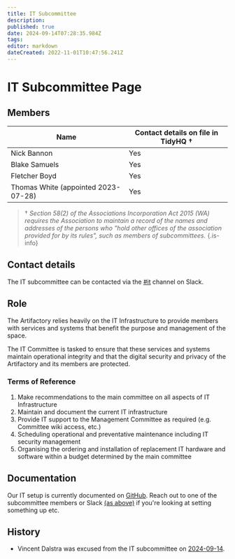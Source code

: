 ```yaml
---
title: IT Subcommittee
description: 
published: true
date: 2024-09-14T07:28:35.984Z
tags: 
editor: markdown
dateCreated: 2022-11-01T10:47:56.241Z
---
```


# IT Subcommittee Page

## Members

| Name                                         | Contact details on file in TidyHQ † |
| -------------------------------------------- | ----------------------------------- |
| Nick Bannon                                  | Yes                                 |
| Blake Samuels                                | Yes                                 |
| Fletcher Boyd                                | Yes                                 |
| Thomas White (appointed 2023-07-28)          | Yes                                 |

> † *Section 58(2) of the Associations Incorporation Act 2015 (WA) requires the Association to maintain a record of the names and addresses of the persons who "hold other offices of the association provided for by its rules", such as members of subcommittees.*
{.is-info}

## Contact details

The IT subcommittee can be contacted via the [#it](https://perthartifactory.slack.com/archives/CBGSXQ2CB) channel on Slack.

## Role

The Artifactory relies heavily on the IT Infrastructure to provide members with services and systems that benefit the purpose and management of the space.

The IT Committee is tasked to ensure that these services and systems maintain operational integrity and that the digital security and privacy of the Artifactory and its members are protected.

### Terms of Reference

1.  Make recommendations to the main committee on all aspects of IT Infrastructure
2.  Maintain and document the current IT infrastructure
3.  Provide IT support to the Management Committee as required (e.g. Committee wiki access, etc.)
4.  Scheduling operational and preventative maintenance including IT security management
5.  Organising the ordering and installation of replacement IT hardware and software within a budget determined by the main committee

## Documentation

Our IT setup is currently documented on [GitHub](https://github.com/perth-artifactory/docs). Reach out to one of the subcommittee members or Slack [(as above)](#contact-details) if you're looking at setting something up etc.

## History

* Vincent Dalstra was excused from the IT subcommittee on [2024-09-14](/minutes/Committee/2024-09-14).

